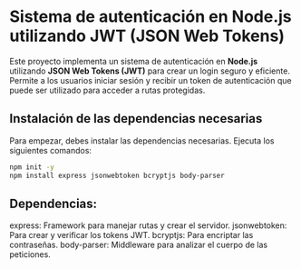 # Sistema de autenticación en Node.js utilizando JWT (JSON Web Tokens)

Este proyecto implementa un sistema de autenticación en **Node.js** utilizando **JSON Web Tokens (JWT)** para crear un login seguro y eficiente. Permite a los usuarios iniciar sesión y recibir un token de autenticación que puede ser utilizado para acceder a rutas protegidas.

## Instalación de las dependencias necesarias

Para empezar, debes instalar las dependencias necesarias. Ejecuta los siguientes comandos:

```bash
npm init -y
npm install express jsonwebtoken bcryptjs body-parser
```
## Dependencias:
express: Framework para manejar rutas y crear el servidor.
jsonwebtoken: Para crear y verificar los tokens JWT.
bcryptjs: Para encriptar las contraseñas.
body-parser: Middleware para analizar el cuerpo de las peticiones.



